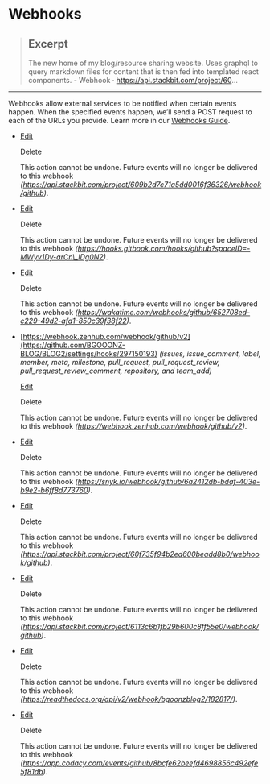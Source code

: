 
# Webhooks

> ## Excerpt
> The new home of my blog/resource sharing website. Uses graphql to query markdown files for content that is then fed into templated react components.  - Webhook · https://api.stackbit.com/project/60...

---
Webhooks allow external services to be notified when certain events happen. When the specified events happen, we’ll send a POST request to each of the URLs you provide. Learn more in our [Webhooks Guide](https://docs.github.com/webhooks/).

-   [Edit](https://github.com/BGOOONZ-BLOG/BLOG2/settings/hooks/296865894)
    
    Delete
    
    This action cannot be undone. Future events will no longer be delivered to this webhook _(https://api.stackbit.com/project/609b2d7c71a5dd0016f36326/webhook/github)_.
    
-   [Edit](https://github.com/BGOOONZ-BLOG/BLOG2/settings/hooks/296917896)
    
    Delete
    
    This action cannot be undone. Future events will no longer be delivered to this webhook _(https://hooks.gitbook.com/hooks/github?spaceID=-MWyv1Dy-arCn\_lDg0N2)_.
    
-   [Edit](https://github.com/BGOOONZ-BLOG/BLOG2/settings/hooks/297022419)
    
    Delete
    
    This action cannot be undone. Future events will no longer be delivered to this webhook _(https://wakatime.com/webhooks/github/652708ed-c229-49d2-afd1-850c39f38f22)_.
    
-   [](https://github.com/BGOOONZ-BLOG/BLOG2/settings/hooks/297150193#deliveries)[https://webhook.zenhub.com/webhook/github/v2](https://github.com/BGOOONZ-BLOG/BLOG2/settings/hooks/297150193) _(issues, issue\_comment, label, member, meta, milestone, pull\_request, pull\_request\_review, pull\_request\_review\_comment, repository, and team\_add)_
    
    [Edit](https://github.com/BGOOONZ-BLOG/BLOG2/settings/hooks/297150193)
    
    Delete
    
    This action cannot be undone. Future events will no longer be delivered to this webhook _(https://webhook.zenhub.com/webhook/github/v2)_.
    
-   [Edit](https://github.com/BGOOONZ-BLOG/BLOG2/settings/hooks/299044076)
    
    Delete
    
    This action cannot be undone. Future events will no longer be delivered to this webhook _(https://snyk.io/webhook/github/6a2412db-bdaf-403e-b9e2-b6ff8d773760)_.
    
-   [Edit](https://github.com/BGOOONZ-BLOG/BLOG2/settings/hooks/308663140)
    
    Delete
    
    This action cannot be undone. Future events will no longer be delivered to this webhook _(https://api.stackbit.com/project/60f735f94b2ed600beadd8b0/webhook/github)_.
    
-   [Edit](https://github.com/BGOOONZ-BLOG/BLOG2/settings/hooks/312397370)
    
    Delete
    
    This action cannot be undone. Future events will no longer be delivered to this webhook _(https://api.stackbit.com/project/6113c6b1fb29b600c8ff55e0/webhook/github)_.
    
-   [Edit](https://github.com/BGOOONZ-BLOG/BLOG2/settings/hooks/328724376)
    
    Delete
    
    This action cannot be undone. Future events will no longer be delivered to this webhook _(https://readthedocs.org/api/v2/webhook/bgoonzblog2/182817/)_.
    
-   [Edit](https://github.com/BGOOONZ-BLOG/BLOG2/settings/hooks/330745840)
    
    Delete
    
    This action cannot be undone. Future events will no longer be delivered to this webhook _(https://app.codacy.com/events/github/8bcfe62beefd4698856c492efe5f81db)_.
